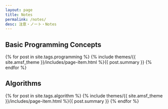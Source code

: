 ```yaml
---
layout: page
title: Notes
permalink: /notes/
desc: 注意・ノート・Notes
---
```


<h2>Basic Programming Concepts</h2>
{% for post in site.tags.programming %}
  {% include themes/{{ site.amsf_theme }}/includes/page-item.html %}{{ post.summary }}
{% endfor %}

<h2>Algorithms</h2>
{% for post in site.tags.algorithm %}
  {% include themes/{{ site.amsf_theme }}/includes/page-item.html %}{{ post.summary }}
{% endfor %}